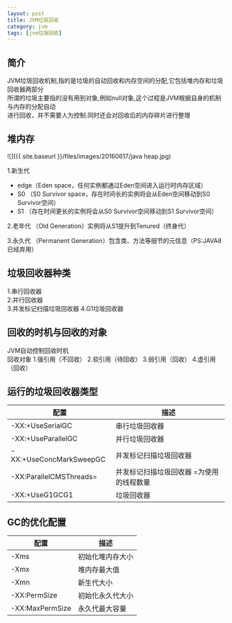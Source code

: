 ```yaml
---
layout: post
title: JVM垃圾回收
category: jvm
tags: [jvm垃圾回收]
---
```


## 简介

JVM垃圾回收机制,指的是垃圾的自动回收和内存空间的分配,它包括堆内存和垃圾回收器两部分  
所谓的垃圾主要指的没有用到对象,例如null对象,这个过程是JVM根据自身的机制与内存的分配自动  
进行回收，并不需要人为控制.同时还会对回收后的内存碎片进行整理

## 堆内存

![]({{ site.baseurl }}/files/images/20160617/java heap.jpg)  

1.新生代  
- edge（Eden space，任何实例都通过Eden空间进入运行时内存区域） 
- S0 （S0 Survivor space，存在时间长的实例将会从Eden空间移动到S0 Survivor空间） 
- S1 （存在时间更长的实例将会从S0 Survivor空间移动到S1 Survivor空间） 
 
2.老年代 （Old Generation）实例将从S1提升到Tenured（终身代） 

3.永久代 （Permanent Generation）包含类、方法等细节的元信息（PS:JAVA8已经弃用）  

## 垃圾回收器种类

1.串行回收器   
2.并行回收器  
3.并发标记扫描垃圾回收器
4.G1垃圾回收器  

## 回收的时机与回收的对象

JVM自动控制回收时机  
回收对象
1.强引用（不回收）
2.软引用（待回收）
3.弱引用（回收）
4.虚引用（回收）

## 运行的垃圾回收器类型

配置                   |          描述
-----------------------|----------------------------
-XX:+UseSerialGC       |  串行垃圾回收器
-XX:+UseParallelGC     |  并行垃圾回收器
-XX:+UseConcMarkSweepGC|  并发标记扫描垃圾回收器
-XX:ParallelCMSThreads=|  并发标记扫描垃圾回收器 =为使用的线程数量
-XX:+UseG1GCG1         |  垃圾回收器


## GC的优化配置

配置                   |          描述
-----------------------|----------------------------
-Xms                   |  初始化堆内存大小
-Xmx                   |  堆内存最大值
-Xmn                   |  新生代大小
-XX:PermSize           |  初始化永久代大小
-XX:MaxPermSize        |  永久代最大容量


